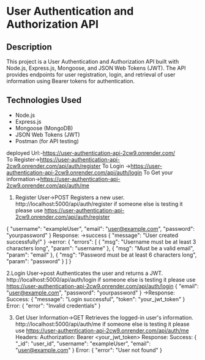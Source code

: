 # User Authentication and Authorization API

## Description
This project is a User Authentication and Authorization API built with Node.js, Express.js, Mongoose, and JSON Web Tokens (JWT). The API provides endpoints for user registration, login, and retrieval of user information using Bearer tokens for authentication.

## Technologies Used
- Node.js
- Express.js
- Mongoose (MongoDB)
- JSON Web Tokens (JWT)
- Postman (for API testing)

deployed Url:-https://user-authentication-api-2cw9.onrender.com/    
To Register->https://user-authentication-api-2cw9.onrender.com/api/auth/register
To Login ->https://user-authentication-api-2cw9.onrender.com/api/auth/login
To Get your information->https://user-authentication-api-2cw9.onrender.com/api/auth/me

1. Register User->POST 
Registers a new user.
http://localhost:5000/api/auth/register if someone else is testing it please use https://user-authentication-api-2cw9.onrender.com/api/auth/register

{
  "username": "exampleUser",
  "email": "user@example.com",
  "password": "yourpassword"
}
Response:
->success
{
  "message": "User created successfully!"
}
->error:
{
  "errors": [
    { "msg": "Username must be at least 3 characters long", "param": "username" },
    { "msg": "Must be a valid email", "param": "email" },
    { "msg": "Password must be at least 6 characters long", "param": "password" }
  ]
}

2.Login User->post
 Authenticates the user and returns a JWT.
http://localhost:5000/api/auth/login if someone else is testing it please use https://user-authentication-api-2cw9.onrender.com/api/auth/login
{
  "email": "user@example.com",
  "password": "yourpassword"
}
->Response:
Success:
{
  "message": "Login successful",
  "token": "your_jwt_token"
}
Error:
{
  "error": "Invalid credentials"
}

3. Get User Information->GET
Retrieves the logged-in user's information.
http://localhost:5000/api/auth/me if someone else is testing it please use https://user-authentication-api-2cw9.onrender.com/api/auth/me
Headers:
Authorization: Bearer <your_jwt_token>
Response:
Success:
{
  "_id": "user_id",
  "username": "exampleUser",
  "email": "user@example.com"
}
Error:
{
  "error": "User not found"
}

